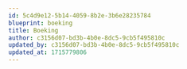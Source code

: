 ```yaml
---
id: 5c4d9e12-5b14-4059-8b2e-3b6e28235784
blueprint: boeking
title: Boeking
author: c3156d07-bd3b-4b0e-8dc5-9cb5f495810c
updated_by: c3156d07-bd3b-4b0e-8dc5-9cb5f495810c
updated_at: 1715779806
---
```

